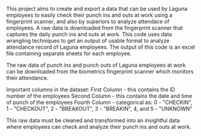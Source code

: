 This project aims to create and export a data that can be used by Laguna employees to easily check their punch ins and outs at work using a fingerprint scanner, and also by superiors to analyze attendace of employees. A raw data is downloaded from the fingerprint scanner that captures the daily punch ins and outs at work. This code uses data wrangling techniques to get an output of usable format to analyze attendance record of Laguna employees. The output of this code is an excel file containing separate sheets for each employee.

The raw data of punch ins and punch outs of Laguna employees at work can be downloaded from the biometrics fingerprint scanner which monitors their attendance.

Important columns in the dataset:
First Column - this contains the ID number of the employees
Second Column - this contains the date and time of punch of the employees
Fourth Column - categorical as: 0 - "CHECKIN", 1 - "CHECKOUT", 2 - "BREAKOUT", 3 - "BREAKIN", 4, and 5 - "UNKNOWN"

This raw data must be cleaned and transformed into an insightful data where employees can check and analyze their punch ins and outs at work.
